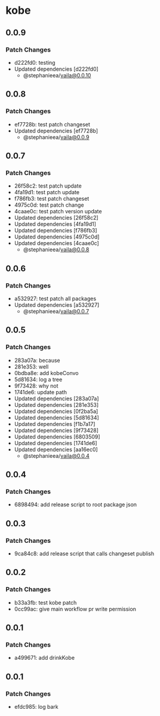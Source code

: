 # kobe

## 0.0.9

### Patch Changes

- d222fd0: testing
- Updated dependencies [d222fd0]
  - @stephanieea/vaila@0.0.10

## 0.0.8

### Patch Changes

- ef7728b: test patch changeset
- Updated dependencies [ef7728b]
  - @stephanieea/vaila@0.0.9

## 0.0.7

### Patch Changes

- 26f58c2: test patch update
- 4fa19d1: test patch update
- f786fb3: test patch changeset
- 4975c0d: test patch change
- 4caae0c: test patch version update
- Updated dependencies [26f58c2]
- Updated dependencies [4fa19d1]
- Updated dependencies [f786fb3]
- Updated dependencies [4975c0d]
- Updated dependencies [4caae0c]
  - @stephanieea/vaila@0.0.8

## 0.0.6

### Patch Changes

- a532927: test patch all packages
- Updated dependencies [a532927]
  - @stephanieea/vaila@0.0.7

## 0.0.5

### Patch Changes

- 283a07a: because
- 281e353: well
- 0bdba8e: add kobeConvo
- 5d81634: log a tree
- 9f73428: why not
- 1741de6: update path
- Updated dependencies [283a07a]
- Updated dependencies [281e353]
- Updated dependencies [0f2ba5a]
- Updated dependencies [5d81634]
- Updated dependencies [f1b7a17]
- Updated dependencies [9f73428]
- Updated dependencies [6803509]
- Updated dependencies [1741de6]
- Updated dependencies [aa16ec0]
  - @stephanieea/vaila@0.0.4

## 0.0.4

### Patch Changes

- 6898494: add release script to root package json

## 0.0.3

### Patch Changes

- 9ca84c8: add release script that calls changeset publish

## 0.0.2

### Patch Changes

- b33a3fb: test kobe patch
- 0cc99ac: give main workflow pr write permission

## 0.0.1

### Patch Changes

- a499671: add drinkKobe

## 0.0.1

### Patch Changes

- efdc985: log bark
